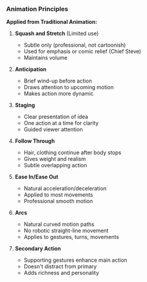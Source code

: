 ### Animation Principles

**Applied from Traditional Animation:**

1. **Squash and Stretch** (Limited use)
   - Subtle only (professional, not cartoonish)
   - Used for emphasis or comic relief (Chief Steve)
   - Maintains volume

2. **Anticipation**
   - Brief wind-up before action
   - Draws attention to upcoming motion
   - Makes action more dynamic

3. **Staging**
   - Clear presentation of idea
   - One action at a time for clarity
   - Guided viewer attention

4. **Follow Through**
   - Hair, clothing continue after body stops
   - Gives weight and realism
   - Subtle overlapping action

5. **Ease In/Ease Out**
   - Natural acceleration/deceleration
   - Applied to most movements
   - Professional smooth motion

6. **Arcs**
   - Natural curved motion paths
   - No robotic straight-line movement
   - Applies to gestures, turns, movements

7. **Secondary Action**
   - Supporting gestures enhance main action
   - Doesn't distract from primary
   - Adds richness and personality
